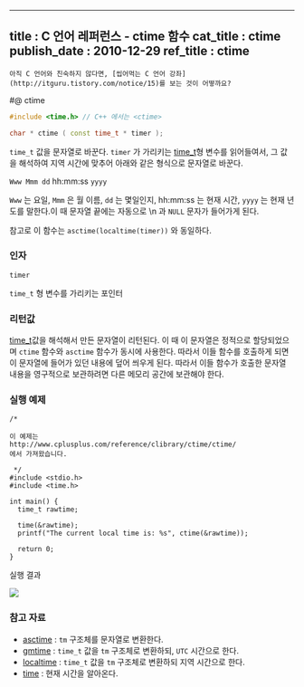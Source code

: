 ----------------
title : C 언어 레퍼런스 - ctime 함수
cat_title :  ctime
publish_date : 2010-12-29
ref_title : ctime
--------------



```warning
아직 C 언어와 친숙하지 않다면, [씹어먹는 C 언어 강좌](http://itguru.tistory.com/notice/15)를 보는 것이 어떻까요?

```

#@ ctime

```cpp
#include <time.h> // C++ 에서는 <ctime>

char * ctime ( const time_t * timer );
```


`time_t` 값을 문자열로 바꾼다.
`timer` 가 가리키는 [ time_t](http://itguru.tistory.com/113)형 변수를 읽어들여서, 그 값을 해석하여 지역 시간에 맞추어 아래와 같은 형식으로 문자열로 바꾼다.

`Www Mmm dd` hh:mm:ss `yyyy`

`Www` 는 요일, `Mmm` 은 월 이름, `dd` 는 몇일인지, hh:mm:ss 는 현재 시간, `yyyy` 는 현재 년도를 말한다.이 때 문자열 끝에는 자동으로 \n 과 `NULL` 문자가 들어가게 된다.

참고로 이 함수는 `asctime(localtime(timer))` 와 동일하다.



###  인자




`timer`

`time_t` 형 변수를 가리키는 포인터



###  리턴값




 [time_t](http://itguru.tistory.com/113)값을 해석해서 만든 문자열이 리턴된다. 이 때 이 문자열은 정적으로 할당되었으며 `ctime` 함수와 `asctime` 함수가 동시에 사용한다. 따라서 이들 함수를 호출하게 되면 이 문자열에 들어가 있던 내용에 덮어 씌우게 된다. 따라서 이들 함수가 호출한 문자열 내용을 영구적으로 보관하려면 다른 메모리 공간에 보관해야 한다.



###  실행 예제


```cpp-formatted
/*

이 예제는
http://www.cplusplus.com/reference/clibrary/ctime/ctime/
에서 가져왔습니다.

 */
#include <stdio.h>
#include <time.h>

int main() {
  time_t rawtime;

  time(&rawtime);
  printf("The current local time is: %s", ctime(&rawtime));

  return 0;
}
```


실행 결과


![](http://img1.daumcdn.net/thumb/R1920x0/?fname=http%3A%2F%2Fcfile30.uf.tistory.com%2Fimage%2F120E3A574D1AF68D20F071)




###  참고 자료


*  [asctime](http://itguru.tistory.com/116)  :  `tm` 구조체를 문자열로 변환한다.
*  [gmtime](http://itguru.tistory.com/119)  :  `time_t` 값을 `tm` 구조체로 변환하되, `UTC` 시간으로 한다.
*  [localtime](http://itguru.tistory.com/120)  :  `time_t` 값을 `tm` 구조체로 변환하되 지역 시간으로 한다.
*  [time](http://itguru.tistory.com/114)  :  현재 시간을 알아온다.